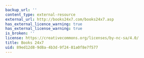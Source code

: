 ```yaml
---
backup_url: ''
content_type: external-resource
external_url: http://books24x7.com/books24x7.asp
has_external_licence_warning: true
has_external_license_warning: true
is_broken: ''
license: https://creativecommons.org/licenses/by-nc-sa/4.0/
title: Books 24x7
uid: 89ed12d8-9d8a-4b3d-9f24-81a0f8e7f577
---
```

